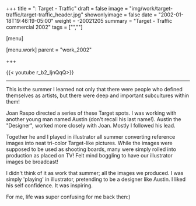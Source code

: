 +++
title = ": Target - Traffic"
draft = false
image = "img/work/target-traffic/target-traffic_header.jpg"
showonlyimage = false
date = "2002-01-18T19:46:19-05:00"
weight = -20021205
summary = "Target - Traffic commercial 2002"
tags = ["",""]

[menu]

  [menu.work]
    parent = "work_2002"

+++

{{< youtube r_b2_IjnQqQ>}}

---

This is the summer I learned not only that there were people who defined themselves as artists, but there were deep and important subcultures within them!

Joan Raspo directed a series of these Target spots. I was working with another young man named Austin (don't recall his last name!). Austin the "Designer", worked more closely with Joan. Mostly I followed his lead.

Together he and I played in illustrator all summer converting reference images into neat tri-color Target-like pictures. While the images were supposed to be used as shooting boards, many were simply rolled into production as placed on TV! Felt mind boggling to have our illustrator images be broadcast!

I didn't think of it as work that summer; all the images we produced. I was simply 'playing' in illustrator, pretending to be a designer like Austin. I liked his self confidence. It was inspiring.

For me, life was super confusing for me back then:)
